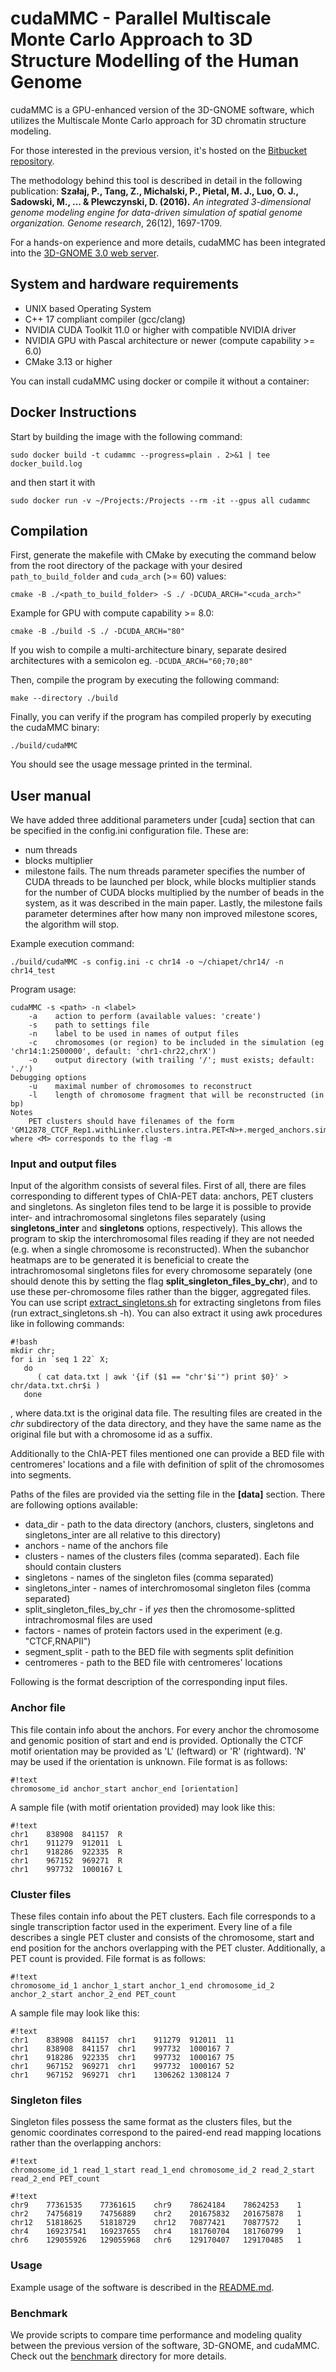 # cudaMMC - Parallel Multiscale Monte Carlo Approach to 3D Structure Modelling of the Human Genome

cudaMMC is a GPU-enhanced version of the 3D-GNOME software, which utilizes the Multiscale Monte Carlo approach for 3D chromatin structure modeling.

For those interested in the previous version, it's hosted on the [Bitbucket repository](https://bitbucket.org/3dome/3dgnome).

The methodology behind this tool is described in detail in the following publication:
**Szałaj, P., Tang, Z., Michalski, P., Pietal, M. J., Luo, O. J., Sadowski, M., ... & Plewczynski, D. (2016).** *An integrated 3-dimensional genome modeling engine for data-driven simulation of spatial genome organization.* _Genome research_, 26(12), 1697-1709.

For a hands-on experience and more details, cudaMMC has been integrated into the [3D-GNOME 3.0 web server](https://3dgnome.mini.pw.edu.pl/help/).


## System and hardware requirements
* UNIX based Operating System
* C++ 17 compliant compiler (gcc/clang)
* NVIDIA CUDA Toolkit 11.0 or higher with compatible NVIDIA driver
* NVIDIA GPU with Pascal architecture or newer (compute capability >= 6.0)
* CMake 3.13 or higher

You can install cudaMMC using docker or compile it without a container:

## Docker Instructions

Start by building the image with the following command:

`sudo docker build -t cudammc --progress=plain . 2>&1 | tee docker_build.log`

and then start it with

`sudo docker run -v ~/Projects:/Projects --rm -it --gpus all cudammc`

## Compilation
First, generate the makefile with CMake by executing the command below from the root directory of the package with your desired `path_to_build_folder` and `cuda_arch` (>= 60) values:
```
cmake -B ./<path_to_build_folder> -S ./ -DCUDA_ARCH="<cuda_arch>"
```
Example for GPU with compute capability >= 8.0:
```
cmake -B ./build -S ./ -DCUDA_ARCH="80"
```
If you wish to compile a multi-architecture binary, separate desired architectures with a semicolon eg. `-DCUDA_ARCH="60;70;80"`

Then, compile the program by executing the following command:
```
make --directory ./build
```

Finally, you can verify if the program has compiled properly by executing the cudaMMC binary:
```
./build/cudaMMC
```
You should see the usage message printed in the terminal.

## User manual
We have added three additional parameters under [cuda] section that can be
specified in the config.ini configuration file. These are:
* num threads
* blocks multiplier
* milestone fails.
The num threads parameter specifies the number of CUDA threads to be launched
per block, while blocks multiplier stands for the number of CUDA blocks
multiplied by the number of beads in the system, as it was described in the main
paper. Lastly, the milestone fails parameter determines after how many non
improved milestone scores, the algorithm will stop.

Example execution command:
```
./build/cudaMMC -s config.ini -c chr14 -o ~/chiapet/chr14/ -n chr14_test
```

Program usage:
```
cudaMMC -s <path> -n <label>
    -a    action to perform (available values: 'create')
    -s    path to settings file
    -n    label to be used in names of output files
    -c    chromosomes (or region) to be included in the simulation (eg 'chr14:1:2500000', default: 'chr1-chr22,chrX')
    -o    output directory (with trailing '/'; must exists; default: './')
Debugging options
    -u    maximal number of chromosomes to reconstruct
    -l    length of chromosome fragment that will be reconstructed (in bp)
Notes
    PET clusters should have filenames of the form 'GM12878_CTCF_Rep1.withLinker.clusters.intra.PET<N>+.merged_anchors.simple.txt', where <M> corresponds to the flag -m
```

### Input and output files
Input of the algorithm consists of several files. 
First of all, there are files corresponding to different types of ChIA-PET data: anchors, PET clusters and singletons. As singleton files tend to be large it is possible to provide inter- and intrachromosomal singletons files separately (using **singletons_inter** and **singletons** options, respectively). This allows the program to skip the interchromosomal files reading if they are not needed (e.g. when a single chromosome is reconstructed). 
When the subanchor heatmaps are to be generated it is beneficial to create the intrachromosomal singletons files for every chromosome separately (one should denote this by setting the flag **split_singleton_files_by_chr**), and to use these per-chromosome files rather than the bigger, aggregated files. 
You can use script [extract_singletons.sh](extract_singletons.sh) for extracting singletons from files (run extract_singletons.sh -h).
You can also extract it using awk procedures like in following commands:
```
#!bash
mkdir chr;
for i in `seq 1 22` X; 
   do 
      ( cat data.txt | awk '{if ($1 == "chr'$i'") print $0}' > chr/data.txt.chr$i ) 
   done
```
, where data.txt is the original data file. The resulting files are created in the *chr* subdirectory of the data directory, and they have the same name as the original file but with a chromosome id as a suffix.



Additionally to the ChIA-PET files mentioned one can provide a BED file with centromeres' locations and a file with definition of split of the chromosomes into segments. 

Paths of the files are provided via the setting file in the **[data]** section. There are following options available:

* data_dir - path to the data directory (anchors, clusters, singletons and singletons_inter are all relative to this directory)
* anchors - name of the anchors file
* clusters - names of the clusters files (comma separated). Each file should contain clusters   
* singletons - names of the singleton files (comma separated)
* singletons_inter - names of interchromosomal singleton files (comma separated)
* split_singleton_files_by_chr - if *yes* then the chromosome-splitted intrachromosmal files are used 
* factors - names of protein factors used in the experiment (e.g. "CTCF,RNAPII")
* segment_split - path to the BED file with segments split definition
* centromeres - path to the BED file with centromeres' locations

Following is the format description of the corresponding input files.

### Anchor file
This file contain info about the anchors. For every anchor the chromosome and genomic position of start and end is provided. Optionally the CTCF motif orientation may be provided as 'L' (leftward) or 'R' (rightward). 'N' may be used if the orientation is unknown. File format is as follows:

```
#!text
chromosome_id anchor_start anchor_end [orientation]
```
A sample file (with motif orientation provided) may look like this:

```
#!text
chr1	838908	841157	R
chr1	911279	912011	L
chr1	918286	922335	R
chr1	967152	969271	R
chr1	997732	1000167	L
```

### Cluster files
These files contain info about the PET clusters. Each file corresponds to a single transcription factor used in the experiment. Every line of a file describes a single PET cluster and consists of the chromosome, start and end position for the anchors overlapping with the PET cluster. Additionally, a PET count is provided. File format is as follows:

```
#!text
chromosome_id_1 anchor_1_start anchor_1_end chromosome_id_2 anchor_2_start anchor_2_end PET_count
```
A sample file may look like this:

```
#!text
chr1	838908	841157	chr1	911279	912011	11
chr1	838908	841157	chr1	997732	1000167	7
chr1	918286	922335	chr1	997732	1000167	75
chr1	967152	969271	chr1	997732	1000167	52
chr1	967152	969271	chr1	1306262	1308124	7

```

### Singleton files
Singleton files possess the same format as the clusters files, but the genomic coordinates correspond to the paired-end read mapping locations rather than the overlapping anchors:
```
#!text
chromosome_id_1 read_1_start read_1_end chromosome_id_2 read_2_start read_2_end PET_count
```

```
#!text
chr9	77361535	77361615	chr9	78624184	78624253	1
chr2	74756819	74756889	chr2	201675832	201675878	1
chr12	51818625	51818729	chr12	70877421	70877572	1
chr4	169237541	169237655	chr4	181760704	181760799	1
chr6	129055926	129055968	chr6	129170407	129170485	1
```
### Usage
Example usage of the software is described in the [README.md](example_data%2FREADME.md).

### Benchmark

We provide scripts to compare time performance and modeling quality between the previous version of the software, 3D-GNOME, and cudaMMC. Check out the [benchmark](benchmark) directory for more details.